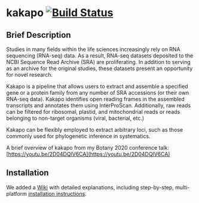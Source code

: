 # kakapo [![Build Status](https://app.travis-ci.com/karolisr/kakapo.svg?branch=master)](https://app.travis-ci.com/karolisr/kakapo)

## Brief Description

Studies in many fields within the life sciences increasingly rely on RNA sequencing (RNA-seq) data. As a result, RNA-seq datasets deposited to the NCBI Sequence Read Archive (SRA) are proliferating. In addition to serving as an archive for the original studies, these datasets present an opportunity for novel research.

Kakapo is a pipeline that allows users to extract and assemble a specified gene or a protein family from any number of SRA accessions (or their own RNA-seq data). Kakapo identifies open reading frames in the assembled transcripts and annotates them using InterProScan. Additionally, raw reads can be filtered for ribosomal, plastid, and mitochondrial reads or reads belonging to non-target organisms (viral, bacterial, etc.)

Kakapo can be flexibly employed to extract arbitrary loci, such as those commonly used for phylogenetic inference in systematics.

A brief overview of kakapo from my Botany 2020 conference talk: [https://youtu.be/2D04DQlV6CA](https://youtu.be/2D04DQlV6CA)

## Installation

We added a [Wiki](https://github.com/karolisr/kakapo/wiki) with detailed explanations, including step-by-step, multi-platform [installation instructions](https://github.com/karolisr/kakapo/wiki/Installation).
